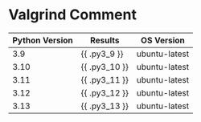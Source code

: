 # Valgrind Comment

| Python Version  | Results         | OS Version    |
| --------------- | --------------- | ------------- |
| 3.9             | {{ .py3_9 }}    | ubuntu-latest |
| 3.10            | {{ .py3_10 }}   | ubuntu-latest |
| 3.11            | {{ .py3_11 }}   | ubuntu-latest |
| 3.12            | {{ .py3_12 }}   | ubuntu-latest |
| 3.13            | {{ .py3_13 }}   | ubuntu-latest |
